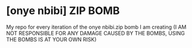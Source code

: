 # [onye nbibi] ZIP BOMB
My repo for every iteration of the onye nbibi.zip bomb I am creating
(I AM NOT RESPONSIBLE FOR ANY DAMAGE CAUSED BY THE BOMBS, USING THE BOMBS IS AT YOUR OWN RISK)

